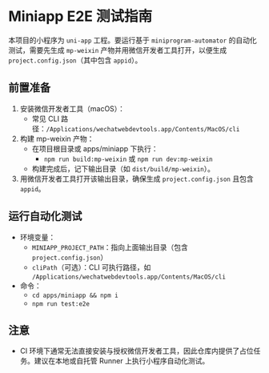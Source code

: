 # Miniapp E2E 测试指南

本项目的小程序为 `uni-app` 工程。要运行基于 `miniprogram-automator` 的自动化测试，需要先生成 `mp-weixin` 产物并用微信开发者工具打开，以便生成 `project.config.json`（其中包含 `appid`）。

## 前置准备
1. 安装微信开发者工具（macOS）：
   - 常见 CLI 路径：`/Applications/wechatwebdevtools.app/Contents/MacOS/cli`
2. 构建 mp-weixin 产物：
   - 在项目根目录或 apps/miniapp 下执行：
     - `npm run build:mp-weixin` 或 `npm run dev:mp-weixin`
   - 构建完成后，记下输出目录（如 `dist/build/mp-weixin`）。
3. 用微信开发者工具打开该输出目录，确保生成 `project.config.json` 且包含 `appid`。

## 运行自动化测试
- 环境变量：
  - `MINIAPP_PROJECT_PATH`：指向上面输出目录（包含 `project.config.json`）
  - `cliPath`（可选）：CLI 可执行路径，如 `/Applications/wechatwebdevtools.app/Contents/MacOS/cli`
- 命令：
  - `cd apps/miniapp && npm i`
  - `npm run test:e2e`

## 注意
- CI 环境下通常无法直接安装与授权微信开发者工具，因此仓库内提供了占位任务。建议在本地或自托管 Runner 上执行小程序自动化测试。

